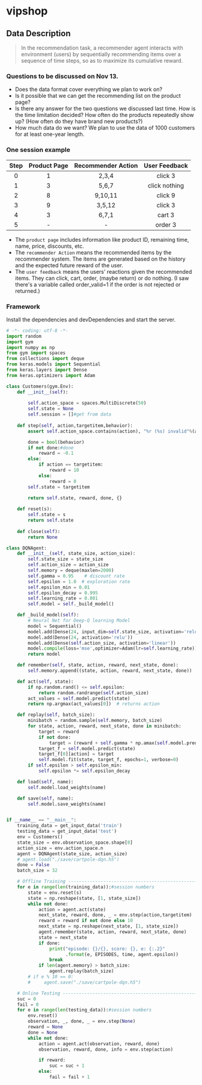 # vipshop
## Data Description
> In the recommendation task, a recommender agent interacts with environment (users) by sequentially recommending items over a sequence of time steps, so as to maximize its cumulative reward.
### Questions to be discussed on Nov 13.
- Does the data format cover everything we plan to work on?
- Is it possible that we can get the recommending list on the product page?
- Is there any answer for the two questions we discussed last time. How is the time limitation decided? How often do the products repeatedly show up? (How often do they have brand new products?)
- How much data do we want? We plan to use the data of 1000 customers for at least one-year length.
### One session example
| Step | Product Page | Recommender Action | User Feedback |
| :--: | :----------: | :----------------: | :-----------: |
| 0 | 1 | 2,3,4 | click 3 |
| 1 | 3 | 5,6,7 | click nothing |
| 2 | 8 | 9,10,11 | click 9 |
| 3 | 9 | 3,5,12 | click 3 |
| 4 | 3 | 6,7,1 | cart 3 |
| 5 | - | - | order 3 |

- The `product page` includes information like product ID, remaining time, name, price, discounts, etc.
- The `recommender Action` means the recommended items by the recommender system. The items are generated based on the history and the expected future reward of the user.
- The `user feedback` means the users' reactions given the recommended items. They can click, cart, order, (maybe return) or do nothing. (I saw there's a variable called order_valid=1 if the order is not rejected or returned.)


### Framework
Install the dependencies and devDependencies and start the server.

```python
# -*- coding: utf-8 -*-
import random
import gym
import numpy as np
from gym import spaces
from collections import deque
from keras.models import Sequential
from keras.layers import Dense
from keras.optimizers import Adam

class Customers(gym.Env):
    def __init__(self):
        
        self.action_space = spaces.MultiDiscrete(50) 
        self.state = None
        self.session = []#get from data
    
    def step(self, action,targetitem,behavior):
        assert self.action_space.contains(action), "%r (%s) invalid"%(action, type(action))

        done = bool(behavior)
        if not done:#done
            reward = -0.1
        else:
            if action == targetitem:
                reward = 10
            else:
                reward = 0
        self.state = targetitem

        return self.state, reward, done, {}
    
    def reset(s):
        self.state = s
        return self.state
        
    def close(self):
        return None

class DQNAgent:
    def __init__(self, state_size, action_size):
        self.state_size = state_size
        self.action_size = action_size
        self.memory = deque(maxlen=2000)
        self.gamma = 0.95    # discount rate
        self.epsilon = 1.0  # exploration rate
        self.epsilon_min = 0.01
        self.epsilon_decay = 0.995
        self.learning_rate = 0.001
        self.model = self._build_model()

    def _build_model(self):
        # Neural Net for Deep-Q learning Model
        model = Sequential()
        model.add(Dense(24, input_dim=self.state_size, activation='relu'))
        model.add(Dense(24, activation='relu'))
        model.add(Dense(self.action_size, activation='linear'))
        model.compile(loss='mse',optimizer=Adam(lr=self.learning_rate))
        return model

    def remember(self, state, action, reward, next_state, done):
        self.memory.append((state, action, reward, next_state, done))

    def act(self, state):
        if np.random.rand() <= self.epsilon:
            return random.randrange(self.action_size)
        act_values = self.model.predict(state)
        return np.argmax(act_values[0])  # returns action

    def replay(self, batch_size):
        minibatch = random.sample(self.memory, batch_size)
        for state, action, reward, next_state, done in minibatch:
            target = reward
            if not done:
                target = (reward + self.gamma * np.amax(self.model.predict(next_state)[0]))
            target_f = self.model.predict(state)
            target_f[0][action] = target
            self.model.fit(state, target_f, epochs=1, verbose=0)
        if self.epsilon > self.epsilon_min:
            self.epsilon *= self.epsilon_decay

    def load(self, name):
        self.model.load_weights(name)

    def save(self, name):
        self.model.save_weights(name)


if __name__ == "__main__":
    training_data = get_input_data('train')
    testing_data = get_input_data('test')
    env = Customers()
    state_size = env.observation_space.shape[0]
    action_size = env.action_space.n
    agent = DQNAgent(state_size, action_size)
    # agent.load("./save/cartpole-dqn.h5")
    done = False
    batch_size = 32

    # Offline Training -------------------------------------------------------
    for e in range(len(training_data)):#session numbers
        state = env.reset(s)
        state = np.reshape(state, [1, state_size])
        while not done:
            action = agent.act(state)
            next_state, reward, done, _ = env.step(action,targetitem)
            reward = reward if not done else 10
            next_state = np.reshape(next_state, [1, state_size])
            agent.remember(state, action, reward, next_state, done)
            state = next_state
            if done:
                print("episode: {}/{}, score: {}, e: {:.2}"
                      .format(e, EPISODES, time, agent.epsilon))
                break
            if len(agent.memory) > batch_size:
                agent.replay(batch_size)
        # if e % 10 == 0:
        #     agent.save("./save/cartpole-dqn.h5")

    # Online Testing ---------------------------------------------------------
    suc = 0
    fail = 0
    for e in range(len(testing_data)):#session numbers
        env.reset()
        observation, _, done, _ = env.step(None)
        reward = None
        done = None
        while not done:
            action = agent.act(observation, reward, done)
            observation, reward, done, info = env.step(action)

            if reward:
                suc = suc + 1
            else:
                fail = fail + 1

```

